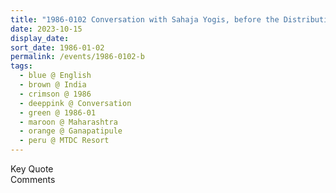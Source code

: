 ```yaml
---
title: "1986-0102 Conversation with Sahaja Yogis, before the Distribution of Presence to the Couples, Porch facing the Indian Sea, MTDC Resort, Gaṇapatīpuḷe, Maharashtra, India"
date: 2023-10-15
display_date: 
sort_date: 1986-01-02
permalink: /events/1986-0102-b
tags:
  - blue @ English
  - brown @ India
  - crimson @ 1986
  - deeppink @ Conversation
  - green @ 1986-01
  - maroon @ Maharashtra
  - orange @ Ganapatipule
  - peru @ MTDC Resort
---
```


<wave-list>
  <list-title color="green" width="75">Key Quote</list-title>
  <list-item color="BlanchedAlmond"  width="200"></list-item>
  <list-item color="Lavender"></list-item>
  <list-item color="BlanchedAlmond"></list-item>
</wave-list>

<br>

<wave-list>
  <list-title color="green" width="75">Comments</list-title>
  <list-item color="BlanchedAlmond"  width="200"></list-item>
  <list-item color="Lavender"></list-item>
  <list-item color="BlanchedAlmond"></list-item>
</wave-list>